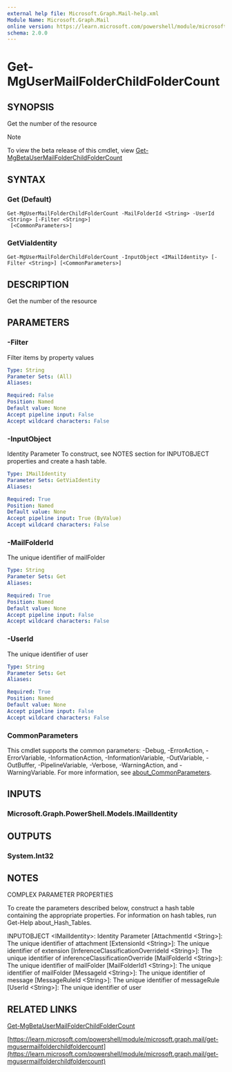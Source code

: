 ```yaml
---
external help file: Microsoft.Graph.Mail-help.xml
Module Name: Microsoft.Graph.Mail
online version: https://learn.microsoft.com/powershell/module/microsoft.graph.mail/get-mgusermailfolderchildfoldercount
schema: 2.0.0
---
```


# Get-MgUserMailFolderChildFolderCount

## SYNOPSIS
Get the number of the resource

> [!NOTE]
> To view the beta release of this cmdlet, view [Get-MgBetaUserMailFolderChildFolderCount](/powershell/module/Microsoft.Graph.Beta.Mail/Get-MgBetaUserMailFolderChildFolderCount?view=graph-powershell-beta)

## SYNTAX

### Get (Default)
```
Get-MgUserMailFolderChildFolderCount -MailFolderId <String> -UserId <String> [-Filter <String>]
 [<CommonParameters>]
```

### GetViaIdentity
```
Get-MgUserMailFolderChildFolderCount -InputObject <IMailIdentity> [-Filter <String>] [<CommonParameters>]
```

## DESCRIPTION
Get the number of the resource

## PARAMETERS

### -Filter
Filter items by property values

```yaml
Type: String
Parameter Sets: (All)
Aliases:

Required: False
Position: Named
Default value: None
Accept pipeline input: False
Accept wildcard characters: False
```

### -InputObject
Identity Parameter
To construct, see NOTES section for INPUTOBJECT properties and create a hash table.

```yaml
Type: IMailIdentity
Parameter Sets: GetViaIdentity
Aliases:

Required: True
Position: Named
Default value: None
Accept pipeline input: True (ByValue)
Accept wildcard characters: False
```

### -MailFolderId
The unique identifier of mailFolder

```yaml
Type: String
Parameter Sets: Get
Aliases:

Required: True
Position: Named
Default value: None
Accept pipeline input: False
Accept wildcard characters: False
```

### -UserId
The unique identifier of user

```yaml
Type: String
Parameter Sets: Get
Aliases:

Required: True
Position: Named
Default value: None
Accept pipeline input: False
Accept wildcard characters: False
```

### CommonParameters
This cmdlet supports the common parameters: -Debug, -ErrorAction, -ErrorVariable, -InformationAction, -InformationVariable, -OutVariable, -OutBuffer, -PipelineVariable, -Verbose, -WarningAction, and -WarningVariable. For more information, see [about_CommonParameters](http://go.microsoft.com/fwlink/?LinkID=113216).

## INPUTS

### Microsoft.Graph.PowerShell.Models.IMailIdentity
## OUTPUTS

### System.Int32
## NOTES
COMPLEX PARAMETER PROPERTIES

To create the parameters described below, construct a hash table containing the appropriate properties.
For information on hash tables, run Get-Help about_Hash_Tables.

INPUTOBJECT \<IMailIdentity\>: Identity Parameter
  \[AttachmentId \<String\>\]: The unique identifier of attachment
  \[ExtensionId \<String\>\]: The unique identifier of extension
  \[InferenceClassificationOverrideId \<String\>\]: The unique identifier of inferenceClassificationOverride
  \[MailFolderId \<String\>\]: The unique identifier of mailFolder
  \[MailFolderId1 \<String\>\]: The unique identifier of mailFolder
  \[MessageId \<String\>\]: The unique identifier of message
  \[MessageRuleId \<String\>\]: The unique identifier of messageRule
  \[UserId \<String\>\]: The unique identifier of user

## RELATED LINKS
[Get-MgBetaUserMailFolderChildFolderCount](/powershell/module/Microsoft.Graph.Beta.Mail/Get-MgBetaUserMailFolderChildFolderCount?view=graph-powershell-beta)

[https://learn.microsoft.com/powershell/module/microsoft.graph.mail/get-mgusermailfolderchildfoldercount](https://learn.microsoft.com/powershell/module/microsoft.graph.mail/get-mgusermailfolderchildfoldercount)



